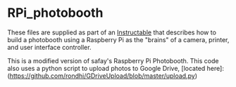 RPi_photobooth
==============

These files are supplied as part of an [Instructable](http://www.instructables.com/id/Raspberry-Pi-photo-booth-controller/) that describes how to build a photobooth using a Raspberry Pi as the "brains" of a camera, printer, and user interface controller.

This is a modified version of safay's Raspberry Pi Photobooth. This code also uses a python script to upload photos to Google Drive, [located here]:(https://github.com/rondhi/GDriveUpload/blob/master/upload.py)
